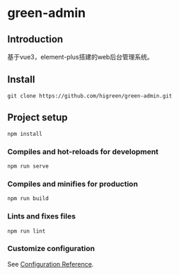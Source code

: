 # green-admin

## Introduction
基于vue3，element-plus搭建的web后台管理系统。

## Install
```
git clone https://github.com/higreen/green-admin.git
```

## Project setup
```
npm install
```

### Compiles and hot-reloads for development
```
npm run serve
```

### Compiles and minifies for production
```
npm run build
```

### Lints and fixes files
```
npm run lint
```

### Customize configuration
See [Configuration Reference](https://cli.vuejs.org/config/).

